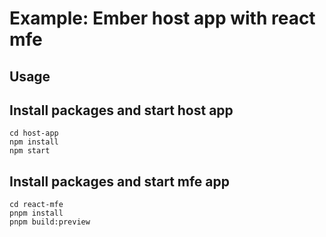 # Example: Ember host app with react mfe

## Usage

## Install packages and start host app

```
cd host-app
npm install
npm start

```

## Install packages and start mfe app

```
cd react-mfe
pnpm install
pnpm build:preview
```
